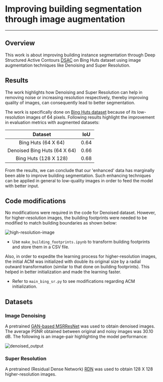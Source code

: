 # Improving building segmentation through image augmentation

***
## Overview
This work is about improving building instance segmentation through Deep Structured Active Contours [DSAC](https://arxiv.org/abs/1803.06329) on Bing Huts dataset using image augmentation techniques like Denoising and Super Resolution.

## Results

The work highlights how Denoising and Super Resolution can help in removing noise or increasing resolution respectively, thereby improving quality of images, can consequently lead to better segmentation.

The work is specifically done on [Bing Huts dataset](https://github.com/dmarcosg/DSAC) because of its low-resolution images of 64 pixels. Following results highlight the improvement in evaluation metrics with augmented datasets:

| Dataset | IoU |
| :---:   | :-: |
| Bing Huts (64 X 64) | 0.64 |
| Denoised Bing Huts (64 X 64) | 0.66 |
| Bing Huts (128 X 128) | 0.68 |

From the results, we can conclude that our 'enhanced' data has marginally been able to improve building segmentation. Such enhancing techniques can be applied in general to low-quality images in order to feed the model with better input. 

## Code modifications

No modifications were required in the code for Denoised dataset. However, for higher-resolution images, the building footprints were needed to be modified to match building boundaries as shown below:

![high-resolution-image](https://user-images.githubusercontent.com/55928605/84311885-b1c79780-ab81-11ea-9fc7-393572efa828.png)

- Use `make_building_footprints.ipynb` to transform building footprints and store them in a CSV file.

Also, in order to expedite the learning process for higher-resolution images, the initial ACM was initialized with double its original size by a radial outward transformation (similar to that done on building footprints). This helped in better initialization and made the learning faster.

- Refer to `main_bing_sr.py` to see modifications regarding ACM initialization.

## Datasets

### Image Denoising
A pretrained [GAN-based MSRResNet](https://github.com/cszn/KAIR) was used to obtain denoised images. The average PSNR obtained between original and noisy images was 30.10 dB. The following is an image-pair highlighting the model performance: 

![denoised_output](https://user-images.githubusercontent.com/55928605/84306686-6f9a5800-ab79-11ea-96e0-ad4afc30a6ee.png)

### Super Resolution

A pretrained (Residual Dense Network) [RDN](https://github.com/idealo/image-super-resolution) was used to obtain 128 X 128 higher-resolution images. 
